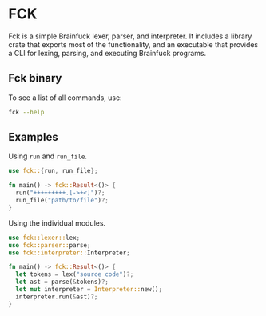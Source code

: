 # FCK

Fck is a simple Brainfuck lexer, parser, and interpreter. It includes a library crate that exports most of the functionality, and an executable that provides a CLI for lexing, parsing, and executing Brainfuck programs.

## Fck binary

To see a list of all commands, use:
```bash
fck --help
```

## Examples

Using `run` and `run_file`.
```rust
use fck::{run, run_file};

fn main() -> fck::Result<()> {
  run("+++++++++.[->+<]")?;
  run_file("path/to/file")?;
}
```

Using the individual modules.
```rust
use fck::lexer::lex;
use fck::parser::parse;
use fck::interpreter::Interpreter;

fn main() -> fck::Result<()> {
  let tokens = lex("source code")?;
  let ast = parse(&tokens)?;
  let mut interpreter = Interpreter::new();
  interpreter.run(&ast)?;
}
```

